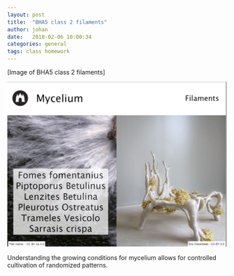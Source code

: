 ```yaml
---
layout: post
title:  "BHA5 class 2 filaments"
author: johan
date:   2018-02-06 10:00:34
categories: general
tags: class homework
---
```


[Image of BHA5 class 2 filaments]

![Image of BHA5 class 2 filaments](/images/filaments.png)

Understanding the growing conditions for mycelium allows for controlled cultivation of randomized patterns.
